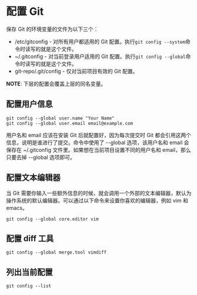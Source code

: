 配置 Git
===================

保存 Git 的环境变量的文件为以下三个：

 *	/etc/gitconfig - 对所有用户都适用的 Git 配置。执行`git config --system`命令时读写的就是这个文件。
 *	~/.gitconfig - 对当前登录用户适用的 Git 配置。执行`git config --global`命令时读写的就是这个文件。
 *	git-repo/.git/config - 仅对当前项目有效的 Git 配置。

**NOTE**: 下层的配置会覆盖上层的同名变量。

## 配置用户信息

    git config --global user.name "Your Name"
    git config --global user.email email@example.com

用户名和 email 应该在安装 Git 后就配置好，因为每次提交时 Git 都会引用这两个信息，说明是谁进行了提交。命令中使用了 --global 选项，该用户名和 email 会保存在 ~/.gitconfig 文件里。如果想在当前项目设置不同的用户名和 email，那么只要去掉 --global 选项即可。

## 配置文本编辑器

当 Git 需要你输入一些额外信息的时候，就会调用一个外部的文本编辑器，默认为操作系统的默认编辑器。可以通过以下命令来设置你喜欢的编辑器，例如 vim 和 emacs。

    git config --global core.editor vim

## 配置 diff 工具

    git config --global merge.tool vimdiff

## 列出当前配置

    git config --list
